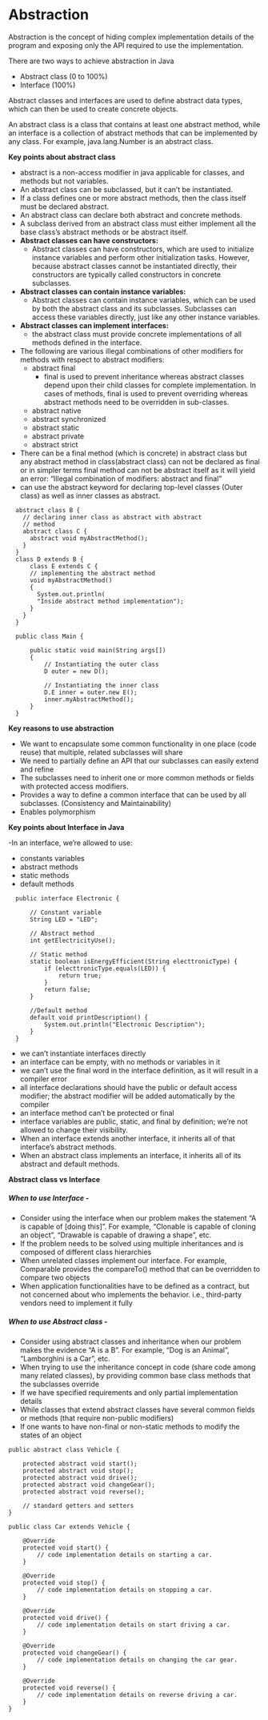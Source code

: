 # **Abstraction**

Abstraction is the concept of hiding complex implementation details of the program and exposing only the API required to use the implementation.

There are two ways to achieve abstraction in Java
- Abstract class (0 to 100%)
- Interface (100%)

Abstract classes and interfaces are used to define abstract data types, which can then be used to create concrete objects. 

An abstract class is a class that contains at least one abstract method, while an interface is a collection of abstract methods that can be implemented by any class.
For example, java.lang.Number is an abstract class.

**Key points about abstract class**

- abstract is a non-access modifier in java applicable for classes, and methods but not variables.
- An abstract class can be subclassed, but it can’t be instantiated.
- If a class defines one or more abstract methods, then the class itself must be declared abstract.
- An abstract class can declare both abstract and concrete methods.
- A subclass derived from an abstract class must either implement all the base class’s abstract methods or be abstract itself.
- **Abstract classes can have constructors:** 
  - Abstract classes can have constructors, which are used to initialize instance variables and perform other initialization tasks. However, because abstract classes cannot be instantiated directly, their constructors are typically called constructors in concrete subclasses.
- **Abstract classes can contain instance variables:** 
  - Abstract classes can contain instance variables, which can be used by both the abstract class and its subclasses. Subclasses can access these variables directly, just like any other instance variables.
- **Abstract classes can implement interfaces:**
  - the abstract class must provide concrete implementations of all methods defined in the interface.
- The following are various illegal combinations of other modifiers for methods with respect to abstract modifiers:
  - abstract final
    - final is used to prevent inheritance whereas abstract classes depend upon their child classes for complete implementation. In cases of methods, final is used to prevent overriding whereas abstract methods need to be overridden in sub-classes.
  - abstract native
  - abstract synchronized
  - abstract static
  - abstract private
  - abstract strict
- There can be a final method (which is concrete) in abstract class but any abstract method in class(abstract class) can not be declared as final  or in simpler terms final method can not be abstract itself as it will yield an error: “Illegal combination of modifiers: abstract and final”
- can use the abstract keyword for declaring top-level classes (Outer class) as well as inner classes as abstract.
 
```
  abstract class B {
    // declaring inner class as abstract with abstract
    // method
    abstract class C {
      abstract void myAbstractMethod();
    }
  }
  class D extends B {
      class E extends C {
      // implementing the abstract method
      void myAbstractMethod()
      {
        System.out.println(
        "Inside abstract method implementation");
      }
    }
  }
  
  public class Main {
  
      public static void main(String args[])
      {
          // Instantiating the outer class
          D outer = new D();
  
          // Instantiating the inner class
          D.E inner = outer.new E();
          inner.myAbstractMethod();
      }
  }
```

**Key reasons to use abstraction**
- We want to encapsulate some common functionality in one place (code reuse) that multiple, related subclasses will share
- We need to partially define an API that our subclasses can easily extend and refine
- The subclasses need to inherit one or more common methods or fields with protected access modifiers.
- Provides a way to define a common interface that can be used by all subclasses. (Consistency and Maintainability)
- Enables polymorphism

**Key points about Interface in Java**

-In an interface, we’re allowed to use:
  - constants variables
  - abstract methods
  - static methods
  - default methods
```
  public interface Electronic {
  
      // Constant variable
      String LED = "LED";
  
      // Abstract method
      int getElectricityUse();
  
      // Static method
      static boolean isEnergyEfficient(String electtronicType) {
          if (electtronicType.equals(LED)) {
              return true;
          }
          return false;
      }
  
      //Default method
      default void printDescription() {
          System.out.println("Electronic Description");
      }
  }
```

- we can’t instantiate interfaces directly
- an interface can be empty, with no methods or variables in it
- we can’t use the final word in the interface definition, as it will result in a compiler error
- all interface declarations should have the public or default access modifier; the abstract modifier will be added automatically by the compiler
- an interface method can’t be protected or final
- interface variables are public, static, and final by definition; we’re not allowed to change their visibility.
- When an interface extends another interface, it inherits all of that interface’s abstract methods. 
- When an abstract class implements an interface, it inherits all of its abstract and default methods.

**Abstract class vs Interface**

##### _When to use Interface -_
- Consider using the interface when our problem makes the statement “A is capable of [doing this]”. For example, “Clonable is capable of cloning an object”, “Drawable is capable of drawing a shape”, etc.
- If the problem needs to be solved using multiple inheritances and is composed of different class hierarchies
- When unrelated classes implement our interface. For example, Comparable provides the compareTo() method that can be overridden to compare two objects
- When application functionalities have to be defined as a contract, but not concerned about who implements the behavior. i.e., third-party vendors need to implement it fully

##### _When to use Abstract class -_
- Consider using abstract classes and inheritance when our problem makes the evidence “A is a B”. For example, “Dog is an Animal”, “Lamborghini is a Car”, etc.
- When trying to use the inheritance concept in code (share code among many related classes), by providing common base class methods that the subclasses override
- If we have specified requirements and only partial implementation details
- While classes that extend abstract classes have several common fields or methods (that require non-public modifiers)
- If one wants to have non-final or non-static methods to modify the states of an object

```
public abstract class Vehicle {
    
    protected abstract void start();
    protected abstract void stop();
    protected abstract void drive();
    protected abstract void changeGear();
    protected abstract void reverse();
    
    // standard getters and setters
}

public class Car extends Vehicle {

    @Override
    protected void start() {
        // code implementation details on starting a car.
    }

    @Override
    protected void stop() {
        // code implementation details on stopping a car.
    }

    @Override
    protected void drive() {
        // code implementation details on start driving a car.
    }

    @Override
    protected void changeGear() {
        // code implementation details on changing the car gear.
    }

    @Override
    protected void reverse() {
        // code implementation details on reverse driving a car.
    }
}

```
